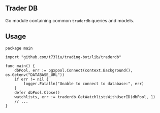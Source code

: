 ## Trader DB

Go module containing common `traderdb` queries and models.

## Usage

```golang
package main

import "github.com/t73liu/trading-bot/lib/traderdb"

func main() {
	dbPool, err := pgxpool.Connect(context.Background(), os.Getenv("DATABASE_URL"))
	if err != nil {
		logger.Fatalln("Unable to connect to database:", err)
	}
	defer dbPool.Close()
	watchlists, err := traderdb.GetWatchlistsWithUserID(dbPool, 1)
	// ...
}
```
